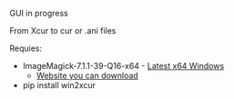 GUI in progress

From Xcur to cur or .ani files

Requies: 
- ImageMagick-7.1.1-39-Q16-x64 - [Latest x64 Windows](https://imagemagick.org/archive/binaries/ImageMagick-7.1.1-39-Q16-x64-dll.exe)
  - [Website you can download](https://imagemagick.org/script/download.php#windows)
- pip install win2xcur

